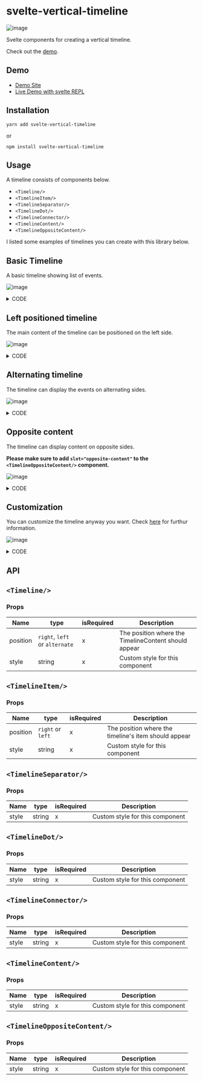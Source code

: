 # svelte-vertical-timeline

![image](https://user-images.githubusercontent.com/32632542/161654928-d2d16ca2-ace5-48b7-bef4-e58d7e09109e.png)

Svelte components for creating a vertical timeline.

Check out the [demo](https://svelte-vertical-timeline.vercel.app/).

## Demo

- [Demo Site](https://svelte-vertical-timeline.vercel.app/)
- [Live Demo with svelte REPL](https://svelte.dev/repl/fe646b8ac9404f469a328365808d0c9d?version=3.46.6)

## Installation

```
yarn add svelte-vertical-timeline
```

or

```
npm install svelte-vertical-timeline
```

## Usage

A timeline consists of components below.

- `<Timeline/>`
- `<TimelineItem/>`
- `<TimelineSeparator/>`
- `<TimelineDot/>`
- `<TimelineConnector/>`
- `<TimelineContent/>`
- `<TimelineOppositeContent/>`

I listed some examples of timelines you can create with this library below.

## Basic Timeline

A basic timeline showing list of events.

![image](https://user-images.githubusercontent.com/32632542/161697936-01666c94-927a-4ad4-8d4b-7ce1026db6fb.png)

<details><summary>CODE</summary>
<p>

```svelte
<script>
	import {
		Timeline,
		TimelineItem,
		TimelineSeparator,
		TimelineDot,
		TimelineConnector,
		TimelineContent
	} from 'svelte-vertical-timeline';

	const options = [{ title: 'Eat' }, { title: 'Sleep' }, { title: 'Code' }];
</script>

<Timeline>
	{#each options as option}
		<TimelineItem>
			<TimelineSeparator>
				<TimelineDot />
				<TimelineConnector />
			</TimelineSeparator>
			<TimelineContent>
				<h3>{option.title}</h3>
			</TimelineContent>
		</TimelineItem>
	{/each}
</Timeline>
```

</p>
</details>


## Left positioned timeline


The main content of the timeline can be positioned on the left side.

![image](https://user-images.githubusercontent.com/32632542/161698883-4b22f3c9-42af-414d-a5f0-0a3141b410eb.png)

<details><summary>CODE</summary>
<p>

```svelte
<script>
	import {
		Timeline,
		TimelineItem,
		TimelineSeparator,
		TimelineDot,
		TimelineConnector,
		TimelineContent
	} from 'svelte-vertical-timeline';

	const options = [{ title: 'Eat' }, { title: 'Sleep' }, { title: 'Code' }];
</script>

<Timeline position="left">
	{#each options as option}
		<TimelineItem>
			<TimelineSeparator>
				<TimelineDot />
				<TimelineConnector />
			</TimelineSeparator>
			<TimelineContent>
				<h3>{option.title}</h3>
			</TimelineContent>
		</TimelineItem>
	{/each}
</Timeline>
```

</p>
</details>

## Alternating timeline

The timeline can display the events on alternating sides.

![image](https://user-images.githubusercontent.com/32632542/161699086-507b75dd-c295-4a2e-9215-e46bf5d05477.png)

<details><summary>CODE</summary>
<p>

```svelte
<script>
	import {
		Timeline,
		TimelineItem,
		TimelineSeparator,
		TimelineDot,
		TimelineConnector,
		TimelineContent
	} from 'svelte-vertical-timeline';

	const options = [{ title: 'Eat' }, { title: 'Sleep' }, { title: 'Code' }];
</script>

<Timeline position="alternate">
	{#each options as option}
		<TimelineItem>
			<TimelineSeparator>
				<TimelineDot />
				<TimelineConnector />
			</TimelineSeparator>
			<TimelineContent>
				<h3>{option.title}</h3>
			</TimelineContent>
		</TimelineItem>
	{/each}
</Timeline>
```

</p>
</details>

## Opposite content

The timeline can display content on opposite sides.

__Please make sure to add `slot="opposite-content"` to the `<TimelineOppositeContent/>` component.__

![image](https://user-images.githubusercontent.com/32632542/161708142-7de1ad8d-5ccc-479c-aa8b-f5dd95eddd56.png)

<details><summary>CODE</summary>
<p>

```svelte
<script>
	import {
		Timeline,
		TimelineItem,
		TimelineSeparator,
		TimelineDot,
		TimelineConnector,
		TimelineContent,
		TimelineOppositeContent
	} from 'svelte-vertical-timeline';

	const options = [
		{ title: 'Eat', time: '09:30 am' },
		{ title: 'Sleep', time: '10:00 am' },
		{ title: 'Code', time: '11:00 am' },
		{ title: 'Eat', time: '01:00 pm' }
	];
</script>

<Timeline position="alternate">
	{#each options as option}
		<TimelineItem>
			<TimelineOppositeContent slot="opposite-content">
				<p>{option.time}</p>
			</TimelineOppositeContent>
			<TimelineSeparator>
				<TimelineDot />
				<TimelineConnector />
			</TimelineSeparator>
			<TimelineContent>
				<h3>{option.title}</h3>
			</TimelineContent>
		</TimelineItem>
	{/each}
</Timeline>
```
</p>
</details>


## Customization

You can customize the timeline anyway you want. Check [here](https://github.com/K-Sato1995/svelte-vertical-timeline#api) for furthur information.

![image](https://user-images.githubusercontent.com/32632542/161714247-19574e93-d9d1-4fef-bd39-e2271202d8e4.png)

<details><summary>CODE</summary>
<p>

```svelte
<script>
	import {
		Timeline,
		TimelineItem,
		TimelineSeparator,
		TimelineDot,
		TimelineConnector,
		TimelineContent,
		TimelineOppositeContent
	} from 'svelte-vertical-timeline';
</script>

<!-- Icons from: https://icons8.com/pricing -->
<Timeline position="alternate">
	<TimelineItem>
		<TimelineOppositeContent slot="opposite-content">
			<p>09:30 am</p>
		</TimelineOppositeContent>
		<TimelineSeparator>
			<TimelineDot
				style={'width: 45px; height: 45px; background-color: #fff; display: flex; justify-content: center; border-color: transparent; '}
			>
				<img src="https://img.icons8.com/nolan/64/taco.png" />
			</TimelineDot>
			<TimelineConnector />
		</TimelineSeparator>
		<TimelineContent style={'height: 150px;'}>
			<h3>Eat</h3>
			<p>You need to eat.</p>
		</TimelineContent>
	</TimelineItem>

	<TimelineItem>
		<TimelineOppositeContent slot="opposite-content">
			<p style={'margin-top: -1px;'}>10:30 am</p>
		</TimelineOppositeContent>
		<TimelineSeparator>
			<TimelineDot style={'background-color: #FEC048;'} />
			<TimelineConnector />
		</TimelineSeparator>
		<TimelineContent>
			<h3 style={'margin-top: -2px;'}>Sleep</h3>
			<p style={'margin-top: -2px;'}>You need to take a nap.</p>
		</TimelineContent>
	</TimelineItem>

	<TimelineItem>
		<TimelineOppositeContent slot="opposite-content">
			<p>11:00 am</p>
		</TimelineOppositeContent>
		<TimelineSeparator>
			<TimelineDot
				style={'width: 45px; height: 45px; background-color: #fff; display: flex; justify-content: center; border-color: transparent; '}
			>
				<img src="https://img.icons8.com/doodle/48/000000/svetle.png" />
			</TimelineDot>
			<TimelineConnector />
		</TimelineSeparator>
		<TimelineContent style={'height: 200px;'}>
			<h3>Code</h3>
			<p>Svelte is Awesome.</p>
		</TimelineContent>
	</TimelineItem>

	<TimelineItem>
		<TimelineOppositeContent slot="opposite-content">
			<p>01:00 am</p>
		</TimelineOppositeContent>
		<TimelineSeparator>
			<TimelineDot
				style={'width: 45px; height: 65px; background-color: #fff; display: flex; justify-content: center; border-color: transparent; '}
			>
				<img src="https://img.icons8.com/nolan/64/birthday-cake.png" />
			</TimelineDot>
		</TimelineSeparator>
		<TimelineContent style={'height: 200px;'}>
			<h3>Snack</h3>
			<p>You need to treat yourself.</p>
		</TimelineContent>
	</TimelineItem>
</Timeline>

<style>
	p {
		margin: px 0;
		color: grey;
	}
</style>
```
</p>
</details>

## API

## `<Timeline/>`
 
### Props

|  Name  |  type  | isRequired   | Description   |
| ---- | ---- | ---- | ---- |
|  position  |  `right`, `left` or `alternate` |  x  |  The position where the TimelineContent should appear |
|  style  |  string  |  x |  Custom style for this component  |


## `<TimelineItem/>`


### Props

|  Name  |  type  | isRequired   | Description   |
| ---- | ---- | ---- | ---- |
|  position  |  `right` or `left` |  x  |The position where the timeline's item should appear |
|  style  |  string  |  x |  Custom style for this component  |


## `<TimelineSeparator/>`

### Props

|  Name  |  type  | isRequired   | Description   |
| ---- | ---- | ---- | ---- |
|  style  |  string  |  x |  Custom style for this component  |

## `<TimelineDot/>`

### Props

|  Name  |  type  | isRequired   | Description   |
| ---- | ---- | ---- | ---- |
|  style  |  string  |  x |  Custom style for this component  |

## `<TimelineConnector/>`

### Props

|  Name  |  type  | isRequired   | Description   |
| ---- | ---- | ---- | ---- |
|  style  |  string  |  x |  Custom style for this component  |

## `<TimelineContent/>`

### Props

|  Name  |  type  | isRequired   | Description   |
| ---- | ---- | ---- | ---- |
|  style  |  string  |  x |  Custom style for this component  |

## `<TimelineOppositeContent/>`

### Props

|  Name  |  type  | isRequired   | Description   |
| ---- | ---- | ---- | ---- |
|  style  |  string  |  x |  Custom style for this component  |

